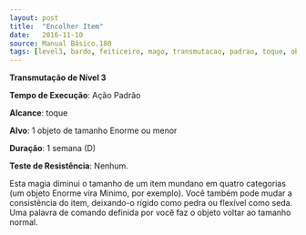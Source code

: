 ```yaml
---
layout: post
title:  "Encolher Item"
date:   2016-11-10
source: Manual Básico.180
tags: [level3, bardo, feiticeiro, mago, transmutacao, padrao, toque, objeto, semana, nenhum]
---
```


**Transmutação de Nível 3**

**Tempo de Execução**: Ação Padrão

**Alcance**: toque

**Alvo**: 1 objeto de tamanho Enorme ou menor

**Duração**: 1 semana (D)

**Teste de Resistência**: Nenhum.

Esta magia diminui o tamanho de um item mundano em quatro categorias (um objeto Enorme vira Mínimo, por exemplo). Você também pode mudar a consistência do item, deixando-o rígido como pedra ou flexível como seda. Uma palavra de comando definida por você faz o objeto voltar ao tamanho normal.
